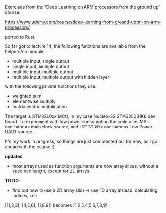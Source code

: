 Exercises from the "Deep Learning on ARM processors from the ground up" course:

https://www.udemy.com/course/deep-learning-from-ground-uptm-on-arm-processors/

ported to Rust.

So far got to lecture 14, the following functions are available from the helpers/nn module:

* multiple input, single output
* single input, multiple output
* multiple input, multiple output
* multiple input, multiple output with hidden layer

with the following private functions they use:

* weighted sum
* elementwise multiply
* matrix vector multplication

The target is STM32L0xx MCU, in my case Nucleo-32 STM32L031K6 dev board. To experiment with low power consumption the code uses MSI oscillator as main clock source, and LSE 32 kHz oscillator as Low Power UART source. 

It's my work in progress, so things are just commented out for now, as I go ahead with the course :)

__updates__:

* most arrays used as function arguments are now array slices, without a specified length, except for 2D arrays

__TO DO__:

* find out how to use a 2D array slice -> use 1D array instead, calculating indices, i.e.:

[[1,2,3], [4,5,6], [7,8.9]] becomes [1,2,3,4,5,6,7,8,9] 


